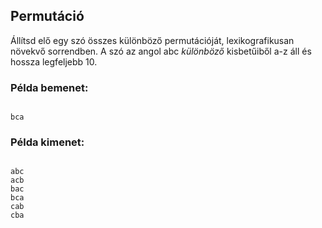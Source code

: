## Permutáció
Állítsd elő egy szó összes különböző permutációját,
lexikografikusan növekvő sorrendben. A szó az angol abc 
*különböző* kisbetűiből a-z áll és hossza legfeljebb 10. 


### Példa bemenet:

```

bca
```

### Példa kimenet:

```

abc
acb
bac
bca
cab
cba
 ```
